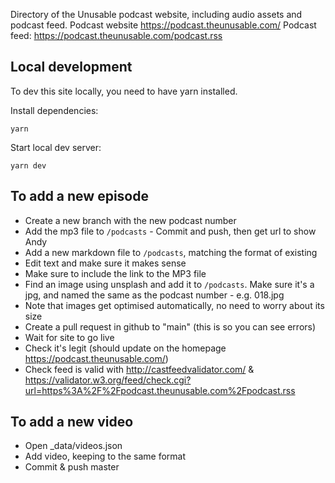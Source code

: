 Directory of the Unusable podcast website, including audio assets and podcast feed.
Podcast website https://podcast.theunusable.com/
Podcast feed: https://podcast.theunusable.com/podcast.rss

## Local development

To dev this site locally, you need to have yarn installed.

Install dependencies:
```
yarn
```

Start local dev server:
```
yarn dev
```

## To add a new episode
- Create a new branch with the new podcast number
- Add the mp3 file to `/podcasts` - Commit and push, then get url to show Andy
- Add a new markdown file to `/podcasts`, matching the format of existing
- Edit text and make sure it makes sense
- Make sure to include the link to the MP3 file
- Find an image using unsplash and add it to `/podcasts`. Make sure it's a jpg, and named the same as the podcast number - e.g. 018.jpg
- Note that images get optimised automatically, no need to worry about its size
- Create a pull request in github to "main" (this is so you can see errors)
- Wait for site to go live
- Check it's legit (should update on the homepage https://podcast.theunusable.com/)
- Check feed is valid with http://castfeedvalidator.com/ & https://validator.w3.org/feed/check.cgi?url=https%3A%2F%2Fpodcast.theunusable.com%2Fpodcast.rss


## To add a new video
- Open _data/videos.json
- Add video, keeping to the same format
- Commit & push master